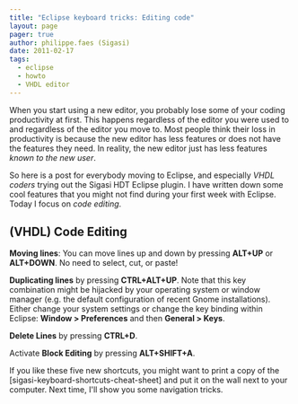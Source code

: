 ```yaml
---
title: "Eclipse keyboard tricks: Editing code"
layout: page 
pager: true
author: philippe.faes (Sigasi)
date: 2011-02-17
tags: 
  - eclipse
  - howto
  - VHDL editor
---
```

When you start using a new editor, you probably lose some of your coding productivity at first. This happens regardless of the editor you were used to and regardless of the editor you move to. Most people think their loss in productivity is because the new editor has less features or does not have the features they need. In reality, the new editor just has less features <em>known to the new user</em>.

So here is a post for everybody moving to Eclipse, and especially <em>VHDL coders</em> trying out the Sigasi HDT Eclipse plugin. I have written down some cool features that you might not find during your first week with Eclipse. Today I focus on <em>code editing</em>.


## (VHDL) Code Editing

**Moving lines**: You can move lines up and down by pressing **ALT+UP** or **ALT+DOWN**. No need to select, cut, or paste!

**Duplicating lines** by pressing **CTRL+ALT+UP**. Note that this key combination might be hijacked by your operating system or window manager (e.g. the default configuration of recent Gnome installations). Either change your system settings or change the key binding within Eclipse: **Window > Preferences** and then **General > Keys**. 

**Delete Lines** by pressing **CTRL+D**.

Activate **Block Editing** by pressing **ALT+SHIFT+A**.

If you like these five new shortcuts, you might want to print a copy of the [sigasi-keyboard-shortcuts-cheat-sheet] and put it on the wall next to your computer. Next time, I'll show you some navigation tricks.